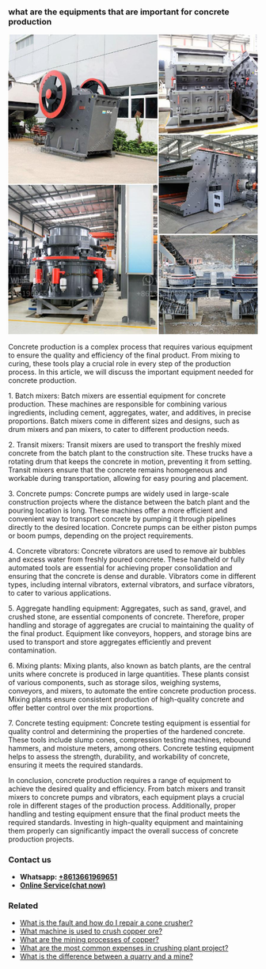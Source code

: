 <h3>what are the equipments that are important for concrete production</h3><img src='1701742790.jpg' alt=''><p>Concrete production is a complex process that requires various equipment to ensure the quality and efficiency of the final product. From mixing to curing, these tools play a crucial role in every step of the production process. In this article, we will discuss the important equipment needed for concrete production.</p><p>1. Batch mixers: Batch mixers are essential equipment for concrete production. These machines are responsible for combining various ingredients, including cement, aggregates, water, and additives, in precise proportions. Batch mixers come in different sizes and designs, such as drum mixers and pan mixers, to cater to different production needs.</p><p>2. Transit mixers: Transit mixers are used to transport the freshly mixed concrete from the batch plant to the construction site. These trucks have a rotating drum that keeps the concrete in motion, preventing it from setting. Transit mixers ensure that the concrete remains homogeneous and workable during transportation, allowing for easy pouring and placement.</p><p>3. Concrete pumps: Concrete pumps are widely used in large-scale construction projects where the distance between the batch plant and the pouring location is long. These machines offer a more efficient and convenient way to transport concrete by pumping it through pipelines directly to the desired location. Concrete pumps can be either piston pumps or boom pumps, depending on the project requirements.</p><p>4. Concrete vibrators: Concrete vibrators are used to remove air bubbles and excess water from freshly poured concrete. These handheld or fully automated tools are essential for achieving proper consolidation and ensuring that the concrete is dense and durable. Vibrators come in different types, including internal vibrators, external vibrators, and surface vibrators, to cater to various applications.</p><p>5. Aggregate handling equipment: Aggregates, such as sand, gravel, and crushed stone, are essential components of concrete. Therefore, proper handling and storage of aggregates are crucial to maintaining the quality of the final product. Equipment like conveyors, hoppers, and storage bins are used to transport and store aggregates efficiently and prevent contamination.</p><p>6. Mixing plants: Mixing plants, also known as batch plants, are the central units where concrete is produced in large quantities. These plants consist of various components, such as storage silos, weighing systems, conveyors, and mixers, to automate the entire concrete production process. Mixing plants ensure consistent production of high-quality concrete and offer better control over the mix proportions.</p><p>7. Concrete testing equipment: Concrete testing equipment is essential for quality control and determining the properties of the hardened concrete. These tools include slump cones, compression testing machines, rebound hammers, and moisture meters, among others. Concrete testing equipment helps to assess the strength, durability, and workability of concrete, ensuring it meets the required standards.</p><p>In conclusion, concrete production requires a range of equipment to achieve the desired quality and efficiency. From batch mixers and transit mixers to concrete pumps and vibrators, each equipment plays a crucial role in different stages of the production process. Additionally, proper handling and testing equipment ensure that the final product meets the required standards. Investing in high-quality equipment and maintaining them properly can significantly impact the overall success of concrete production projects.</p><h3>Contact us</h3><ul><li><strong>Whatsapp:&nbsp;<a href="https://wa.me/8613661969651">+8613661969651</a></strong></li><li><a href="https://swt.shibang-china.com/?git&amp;zhl&amp;what are the equipments that are important for concrete production"><strong>Online Service(chat now)</strong></a></li></ul><h3>Related</h3><ul><li><a href='What is the fault and how do I repair a cone crusher.md'>What is the fault and how do I repair a cone crusher?</a></li><li><a href='What machine is used to crush copper ore.md'>What machine is used to crush copper ore?</a></li><li><a href='What are the mining processes of copper.md'>What are the mining processes of copper?</a></li><li><a href='What are the most common expenses in crushing plant project.md'>What are the most common expenses in crushing plant project?</a></li><li><a href='What is the difference between a quarry and a mine.md'>What is the difference between a quarry and a mine?</a></li></ul>